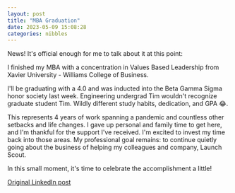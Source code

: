 ```yaml
---
layout: post
title: "MBA Graduation"
date: 2023-05-09 15:08:28
categories: nibbles
---
```


News! It's official enough for me to talk about it at this point:

I finished my MBA with a concentration in Values Based Leadership from Xavier University - Williams College of Business.

I'll be graduating with a 4.0 and was inducted into the Beta Gamma Sigma honor society last week. Engineering undergrad Tim wouldn't recognize graduate student Tim. Wildly different study habits, dedication, and GPA 😂.

This represents 4 years of work spanning a pandemic and countless other setbacks and life changes. I gave up personal and family time to get here, and I'm thankful for the support I've received. I'm excited to invest my time back into those areas. My professional goal remains: to continue quietly going about the business of helping my colleagues and company, Launch Scout.

In this small moment, it's time to celebrate the accomplishment a little!

[Original LinkedIn post](https://www.linkedin.com/feed/update/urn%3Ali%3Ashare%3A7061718573949329408)
